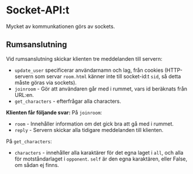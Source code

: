 # Socket-API:t

Mycket av kommunkationen görs av sockets.

## Rumsanslutning
Vid rumsanslutning skickar klienten tre meddelanden till servern:
* `update_user` specificerar användarnamn och lag, från cookies (HTTP-servern som servar `room.html` känner inte till socket-id:t `sid`, så detta måste göras via sockets).
* `joinroom` - Gör att användaren går med i rummet, vars id beräknats från URL:en.
* `get_characters` - efterfrågar alla characters.

**Klienten får följande svar:**
På `joinroom`:
* `room` - Innehåller information om det gick bra att gå med i rummet.
* `reply` - Servern skickar alla tidigare meddelanden till klienten.

På `get_characters`:
* `characters` - innehåller alla karaktärer för det egna laget i `all`, och alla för motståndarlaget i `opponent`. `self` är den egna karaktären, eller False, om sådan ej finns.